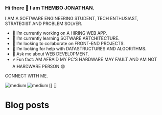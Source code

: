 ### Hi there 👋 I am THEMBO JONATHAN.

I AM A SOFTWARE ENGINEERING STUDENT, TECH ENTHUSIAST, STRATEGIST AND PROBLEM SOLVER.

- 🔭 I’m currently working on A HIRING WEB APP.
- 🌱 I’m currently learning SOTWARE ARTCHITECTURE.
- 👯 I’m looking to collaborate on FRONT-END PROJECTS.
- 🤔 I’m looking for help with DATASTRUCTURES AND ALGORITHMS.
- 💬 Ask me about WEB DEVELOPMENT.
- ⚡ Fun fact: AM AFRAID MY PC'S HARDWARE MAY FAULT AND AM NOT A HARDWARE PERSON 😄 


CONNECT WITH ME.

[<img align="left" alt="medium" src="https://img.shields.io/badge/WhatsApp-25D366?style=for-the-badge&logo=whatsapp&logoColor=white" />]
[<img align="left" alt="medium" src="https://img.shields.io/badge/LinkedIn-0077B5?style=for-the-badge&logo=linkedin&logoColor=white" />]

# Blog posts
<!-- BLOG-POST-LIST:START -->
<!-- BLOG-POST-LIST:END -->


